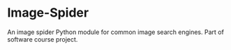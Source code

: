# Image-Spider
An image spider Python module for common image search engines. Part of software course project.
